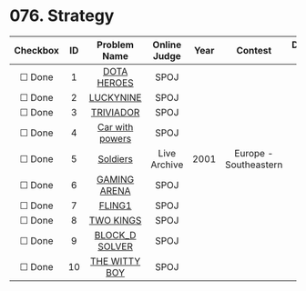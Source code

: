 # 076. Strategy


| Checkbox | ID | Problem Name|Online Judge|Year|Contest|Difficulty Level|
|:---:|:---:|:---:|:---:|:---:|:---:|:---:|
|&#9744; Done|1|[DOTA HEROES](http://www.spoj.com/problems/DOTAA/)|SPOJ|||1|
|&#9744; Done|2|[LUCKYNINE](http://www.spoj.com/problems/NITHY/)|SPOJ|||3|
|&#9744; Done|3|[TRIVIADOR](http://www.spoj.com/problems/TWOKINGS/)|SPOJ|||3|
|&#9744; Done|4|[Car with powers](http://www.spoj.com/problems/POWERCAR/)|SPOJ|||3|
|&#9744; Done|5|[Soldiers](https://icpcarchive.ecs.baylor.edu/index.php?option=onlinejudge&page=show_problem&problem=275)|Live Archive|2001|Europe - Southeastern|6|
|&#9744; Done|6|[GAMING ARENA](http://www.spoj.com/problems/GAMARENA/)|SPOJ|||6|
|&#9744; Done|7|[FLING1](http://www.spoj.com/problems/FLING1/)|SPOJ|||6|
|&#9744; Done|8|[TWO KINGS](http://www.spoj.com/problems/CONQUER/)|SPOJ|||9|
|&#9744; Done|9|[BLOCK_D SOLVER](http://www.spoj.com/problems/BLOCK_D/)|SPOJ|||9|
|&#9744; Done|10|[THE WITTY BOY](http://www.spoj.com/problems/WITTYBOY/)|SPOJ|||10|
